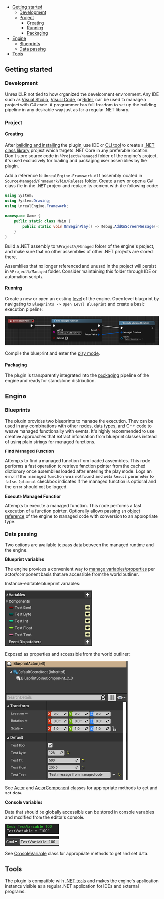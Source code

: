 - [Getting started](#getting-started)
  * [Development](#development)
  * [Project](#project)
    + [Creating](#creating)
    + [Running](#running)
    + [Packaging](#packaging)
- [Engine](#engine)
  * [Blueprints](#blueprints)
  * [Data passing](#data-passing)
- [Tools](#tools)

Getting started
--------
### Development
UnrealCLR not tied to how organized the development environment. Any IDE such as [Visual Studio](https://visualstudio.microsoft.com), [Visual Code](https://code.visualstudio.com), or [Rider](https://www.jetbrains.com/rider/), can be used to manage a project with C# code. A programmer has full freedom to set up the building pipeline in any desirable way just as for a regular .NET library.

### Project
#### Creating
After [building and installing](https://github.com/nxrighthere/UnrealCLR#building) the plugin, use IDE or [CLI tool](https://docs.microsoft.com/en-us/dotnet/core/tools/dotnet-new) to create a [.NET class library](https://docs.microsoft.com/en-us/dotnet/core/tools/dotnet-new#classlib) project which targets .NET Core in any preferable location. Don't store source code in `%Project%/Managed` folder of the engine's project, it's used exclusively for loading and packaging user assemblies by the plugin.

Add a reference to `UnrealEngine.Framework.dll` assembly located in `Source/Managed/Framework/bin/Release` folder. Create a new or open a C# class file in the .NET project and replace its content with the following code:
```csharp
using System;
using System.Drawing;
using UnrealEngine.Framework;

namespace Game {
	public static class Main {
		public static void OnBeginPlay() => Debug.AddOnScreenMessage(-1, 10.0f, Color.DeepPink, "Hello, Unreal Engine!");
	}
}
```
Build a .NET assembly to `%Project%/Managed` folder of the engine's project, and make sure that no other assemblies of other .NET projects are stored there. 

Assemblies that no longer referenced and unused in the project will persist in `%Project%/Managed` folder. Consider maintaining this folder through IDE or automation scripts.

#### Running
Create a new or open an existing [level](https://docs.unrealengine.com/en-US/Engine/QuickStart/index.html#3.createanewlevel) of the engine. Open level blueprint by navigating to `Blueprints -> Open Level Blueprint` and create a basic execution pipeline:

<p align="left">
	<img src="https://github.com/Rageware/Images/raw/master/UnrealCLR/level-graph.png" alt="graph">
</p>

Compile the blueprint and enter the [play mode](https://docs.unrealengine.com/en-US/Engine/UI/LevelEditor/InEditorTesting/index.html).

#### Packaging
The plugin is transparently integrated into the [packaging](https://docs.unrealengine.com/en-US/Engine/Basics/Projects/Packaging/index.html) pipeline of the engine and ready for standalone distribution.

Engine
--------
### Blueprints
The plugin provides two blueprints to manage the execution. They can be used in any combinations with other nodes, data types, and C++ code to weave managed functionality with events. It's highly recommended to use creative approaches that extract information from blueprint classes instead of using plain strings for managed functions.

**Find Managed Function**

Attempts to find a managed function from loaded assemblies. This node performs a fast operation to retrieve function pointer from the cached dictionary once assemblies loaded after entering the play mode. Logs an error if the managed function was not found and sets `Result` parameter to `false`. `Optional` checkbox indicates if the managed function is optional and the error should not be logged.

**Execute Managed Function**

Attempts to execute a managed function. This node performs a fast execution of a function pointer. Optionally allows passing an [object reference](https://github.com/nxrighthere/UnrealCLR/blob/master/API/ObjectReference.md) of the engine to managed code with conversion to an appropriate type.

### Data passing
Two options are available to pass data between the managed runtime and the engine.

**Blueprint variables**

The engine provides a convenient way to [manage variables/properties](https://docs.unrealengine.com/en-US/Engine/Blueprints/UserGuide/Variables/index.html) per actor/component basis that are accessible from the world outliner.

Instance-editable blueprint variables:

<p align="left">
	<img src="https://github.com/Rageware/Images/raw/master/UnrealCLR/blueprint-variables.png" alt="blueprint-variables">
</p>

Exposed as properties and accessible from the world outliner:

<p align="left">
	<img src="https://github.com/Rageware/Images/raw/master/UnrealCLR/editor-properties.png" alt="editor-properties">
</p>

See [Actor](https://github.com/nxrighthere/UnrealCLR/blob/master/API/Actor.md) and [ActorComponent](https://github.com/nxrighthere/UnrealCLR/blob/master/API/ActorComponent.md) classes for appropriate methods to get and set data.

**Console variables**

Data that should be globally accessible can be stored in console variables and modified from the editor's console.

<p align="left">
	<img src="https://github.com/Rageware/Images/raw/master/UnrealCLR/console-variable.png" alt="console-variable">
</p>

See [ConsoleVariable](https://github.com/nxrighthere/UnrealCLR/blob/master/API/ConsoleVariable.md) class for appropriate methods to get and set data.

Tools
--------
The plugin is compatible with [.NET tools](https://github.com/natemcmaster/dotnet-tools) and makes the engine's application instance visible as a regular .NET application for IDEs and external programs.
